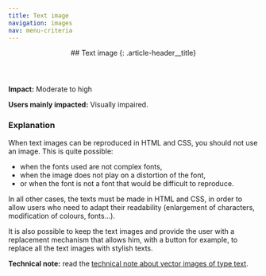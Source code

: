 ```yaml
---
title: Text image
navigation: images
nav: menu-criteria
---
```


<header>
## Text image
{: .article-header__title}
</header>

**Impact:** Moderate to high

**Users mainly impacted:** Visually impaired.

### Explanation

When text images can be reproduced in HTML and CSS, you should not use an image. This is quite possible:

* when the fonts used are not complex fonts,
* when the image does not play on a distortion of the font,
* or when the font is not a font that would be difficult to reproduce.

In all other cases, the texts must be made in HTML and CSS, in order to allow users who need to adapt their readability (enlargement of characters, modification of colours, fonts...).

It is also possible to keep the text images and provide the user with a replacement mechanism that allows him, with a button for example, to replace all the text images with stylish texts.

**Technical note:** read the [technical note about vector images of type text](../technical-notes.html#TNcrit1-8).
